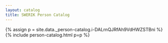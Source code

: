 ```yaml
---
layout: catalog
title: SWERIK Person Catalog
---
```

{% assign p = site.data._person-catalog.i-DALrnQJRfAh9VdHWZSTBni %}
{% include person-catalog.html p=p %}

